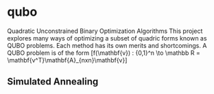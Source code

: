 # qubo
Quadratic Unconstrained Binary Optimization Algorithms
This project explores many ways of optimizing a subset of quadric forms known as QUBO problems. Each method has its own merits and shortcomings. 
A QUBO problem is of the form \[f(\mathbf{v}) : \{0,1\}^n \to \mathbb R = \mathbf{v^T}\mathbf{A}_{nxn}\mathbf{v}\]
## Simulated Annealing 
